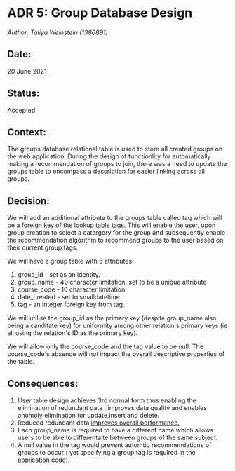 # ADR 5: Group Database Design 
_Author: Taliya Weinstein (1386891)_

## Date: 
20 June 2021

## Status: 
Accepted 


## Context:
The groups database relational table is used to store all created groups on the web application. During the design of functionlity for automatically making a recommendation of groups to join, there was a need to update the groups table to encompass a description for easier linking across all groups.


## Decision:
 We will add an additional attribute to the groups table called tag which will be a foreign key of the [lookup table tags](https://github.com/witseie-elen4010/2021-008-project/blob/main/documentation/adrs/ADR%206%20-%20Tags%20Database%20Design.md). This will enable the user, upon group creation to select a catergory for the group and subsequently enable the recommendation algorithm to recommend groups to the user based on their current group tags. 

 We will have a group table with 5 attributes: 
 1. group_id - set as an identity.
 2. group_name - 40 character limitation, set to be a unique attribute 
 3. course_code - 10 character limitation
 4. date_created  - set to smalldatetime
 5. tag - an integer foreign key from tag.

We will utilise the group_id as the primary key (despite group_name also being a canditate key) for uniformity among other relation's primary keys (ie all using the relation's ID as the primary key).

We will allow only the course_code and the tag value to be null. The course_code's absence will not impact the overall descriptive properties of the table.  

## Consequences:
1. User table design achieves 3rd normal form thus enabling the elimination of redundant data , improves data quality and enables anomoly elimination for update,insert and delete.
2. Reduced redundant data [improves overall performance.](https://www.educba.com/third-normal-form/)
3. Each group_name is required to have a different name which allows users to be able to differentaite between groups of the same subject. 
4. A null value in the tag would prevent automtic recommendations of groups to occur ( yet specifying a group tag is required in the application code).





